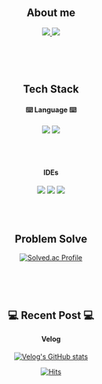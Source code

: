 <div align=center>

## About me

<span>
  <a href="https://giliit.tistory.com/">
    <img src="https://img.shields.io/badge/giliit-ff6600?style=for-the-badge&logo=Tistory&logoColor=white"/>
  </a>
</span>
<span>
  <a href="https://velog.io/@giliit">
    <img src="https://img.shields.io/badge/giliit-20C997?style=for-the-badge&logo=Velog&logoColor=white"/>
  </a>
</span>

<br/><br/><br/>

## Tech Stack

#### ⌨️ Language ⌨️
<span>
    <img src="https://img.shields.io/badge/PyTorch-EE4C2C?style=for-the-badge&logo=pytorch&logoColor=white"/>
  </a>
</span>
<span>
    <img src="https://img.shields.io/badge/python-3776AB?style=for-the-badge&logo=Python&logoColor=white"/>
  </a>
</span>

<br/><br/>

#### IDEs

<span>
    <img src="https://img.shields.io/badge/python-000000?style=for-the-badge&logo=PyCharm&logoColor=white"/>
  </a>
</span>
<span>
    <img src="https://img.shields.io/badge/VSCode-007ACC?style=for-the-badge&logo=visualstudiocode&logoColor=white"/>
  </a>
</span>
<span>
    <img src="https://img.shields.io/badge/Jupyter-F37626?style=for-the-badge&logo=Jupyter&logoColor=white"/>
  </a>
</span>

<br/><br/>

## Problem Solve

[![Solved.ac Profile](http://mazassumnida.wtf/api/v2/generate_badge?boj=cubic0915)](https://solved.ac/cubic0915/)

<br/><br/><br/>

## 💻 Recent Post 💻


#### Velog

[![Velog's GitHub stats](https://velog-readme-stats.vercel.app/api?name=giliit)](https://velog.io/@giliit)


[![Hits](https://hits.seeyoufarm.com/api/count/incr/badge.svg?url=https%3A%2F%2Fgithub.com%2Fhwan9915&count_bg=%23827ED3&title_bg=%23555555&icon=&icon_color=%23EF8F8F&title=hits&edge_flat=false)](https://hits.seeyoufarm.com)
</div>
